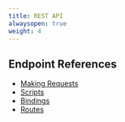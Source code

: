 ```yaml
---
title: REST API
alwaysopen: true
weight: 4
---
```


## Endpoint References

* [Making Requests](/reference/tooling/api/requests)
* [Scripts](/reference/tooling/api/scripts)
* [Bindings](/reference/tooling/api/bindings)
* [Routes](/reference/tooling/api/routes)

